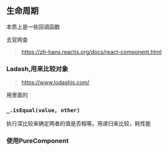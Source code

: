 ## 生命周期	

本质上是一些回调函数

去官网查

> https://zh-hans.reactjs.org/docs/react-component.html

### Ladash,用来比较对象

> https://www.lodashjs.com/

用里面的

### `_.isEqual(value, other)`

执行深比较来确定两者的值是否相等。用递归来比较，耗性能

### 使用PureComponent